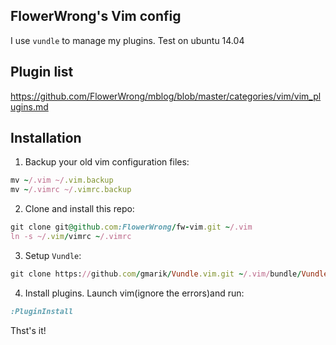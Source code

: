 ## FlowerWrong's Vim config

I use `vundle` to manage my plugins. Test on ubuntu 14.04

## Plugin list

https://github.com/FlowerWrong/mblog/blob/master/categories/vim/vim_plugins.md

## Installation

1. Backup your old vim configuration files:
```ruby
mv ~/.vim ~/.vim.backup
mv ~/.vimrc ~/.vimrc.backup
```

2. Clone and install this repo:
```ruby
git clone git@github.com:FlowerWrong/fw-vim.git ~/.vim
ln -s ~/.vim/vimrc ~/.vimrc
```

3. Setup `Vundle`:
```ruby
git clone https://github.com/gmarik/Vundle.vim.git ~/.vim/bundle/Vundle.vim
```

4. Install plugins. Launch vim(ignore the errors)and run:
```ruby
:PluginInstall
```

Thst's it!
